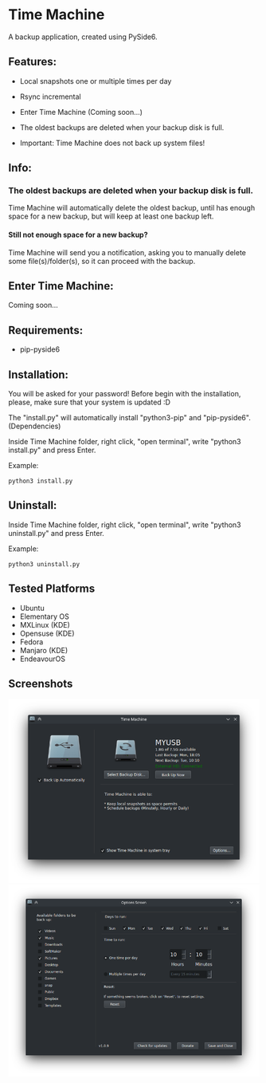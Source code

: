 # Time Machine
A backup application, created using PySide6.

## Features:
* Local snapshots one or multiple times per day
* Rsync incremental
* Enter Time Machine (Coming soon...)
* The oldest backups are deleted when your backup disk is full.


* Important: Time Machine does not back up system files!


## Info:
### The oldest backups are deleted when your backup disk is full.

Time Machine will automatically delete the oldest backup, until has enough space for a new backup, but will keep at least one backup left.

#### Still not enough space for a new backup?

Time Machine will send you a notification, asking you to manually delete some file(s)/folder(s), so it can proceed with the backup. 

## Enter Time Machine:
Coming soon...

## Requirements:
* pip-pyside6

## Installation:
You will be asked for your password! 
Before begin with the installation, please, make sure that your system is updated :D

The "install.py" will automatically install "python3-pip" and "pip-pyside6". (Dependencies)

Inside Time Machine folder, right click, "open terminal", write "python3 install.py" and press Enter.

Example:

    python3 install.py
    
## Uninstall:
Inside Time Machine folder, right click, "open terminal", write "python3 uninstall.py" and press Enter.

Example:

    python3 uninstall.py

## Tested Platforms
  * Ubuntu 
  * Elementary OS
  * MXLinux (KDE)
  * Opensuse (KDE)
  * Fedora 
  * Manjaro (KDE)
  * EndeavourOS

## Screenshots
![img.png](src/screenshots/img.png)
![img_1.png](src/screenshots/img_1.png)